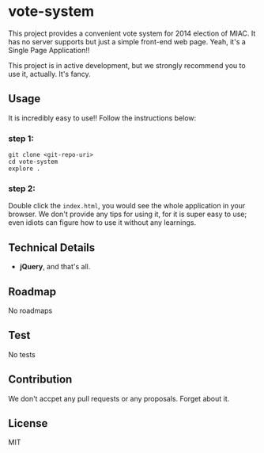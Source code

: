 vote-system
===========

This project provides a convenient vote system for 2014 election of MIAC. It has no server supports but just a simple front-end web page. Yeah, it's a Single Page Application!! 

This project is in active development, but we strongly recommend you to use it, actually. It's fancy.

## Usage
It is incredibly easy to use!! Follow the instructions below:

### step 1:

    git clone <git-repo-uri>
    cd vote-system
    explore .

### step 2:

Double click the `index.html`, you would see the whole application in your browser. We don't provide any tips for using it, for it is super easy to use; even idiots can figure how to use it without any learnings.


## Technical Details

* **jQuery**, and that's all.

## Roadmap
No roadmaps

## Test

No tests

## Contribution
We don't accpet any pull requests or any proposals. Forget about it.

## License
MIT

